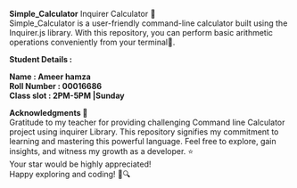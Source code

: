 **Simple_Calculator**
Inquirer Calculator 🧮 <br>Simple_Calculator is a user-friendly command-line calculator built using the Inquirer.js library. With this repository, you can perform basic arithmetic operations conveniently from your terminal🌸.<br>

**Student Details :** <br>

**Name : Ameer hamza**<br>
**Roll Number : 00016686**<br>
**Class slot : 2PM-5PM |Sunday**<br>

**Acknowledgments 🙌**<br>
Gratitude to my teacher for providing challenging Command line Calculator project using inquirer Library. This repository signifies my commitment to learning and mastering this powerful language.
Feel free to explore, gain insights, and witness my growth as a developer. ⭐<br> Your star would be highly appreciated!<br>
Happy exploring and coding! 🌟🔍
